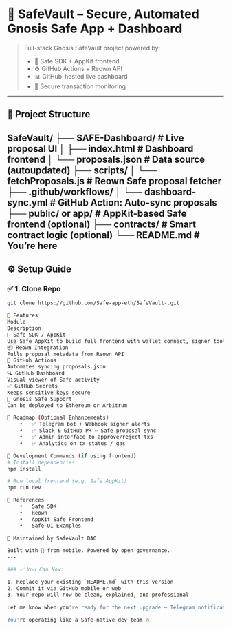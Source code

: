# 🔐 SafeVault – Secure, Automated Gnosis Safe App + Dashboard

> Full-stack Gnosis SafeVault project powered by:
> - 🧱 Safe SDK + AppKit frontend
> - ⚙️ GitHub Actions + Reown API
> - 📊 GitHub-hosted live dashboard
> - 🔐 Secure transaction monitoring

---

## 📁 Project Structure
SafeVault/
├── SAFE-Dashboard/                  # Live proposal UI
│   ├── index.html                   # Dashboard frontend
│   └── proposals.json               # Data source (autoupdated)
├── scripts/
│   └── fetchProposals.js           # Reown Safe proposal fetcher
├── .github/workflows/
│   └── dashboard-sync.yml          # GitHub Action: Auto-sync proposals
├── public/ or app/                 # AppKit-based Safe frontend (optional)
├── contracts/                      # Smart contract logic (optional)
└── README.md                       # You’re here
---

## ⚙️ Setup Guide

### ✅ 1. Clone Repo

```bash
git clone https://github.com/Safe-app-eth/SafeVault-.git

🧠 Features
Module
Description
🧱 Safe SDK / AppKit
Use Safe AppKit to build full frontend with wallet connect, signer tools, and custom tx
📦 Reown Integration
Pulls proposal metadata from Reown API
🤖 GitHub Actions
Automates syncing proposals.json
🔍 GitHub Dashboard
Visual viewer of Safe activity
✅ GitHub Secrets
Keeps sensitive keys secure
🔐 Gnosis Safe Support
Can be deployed to Ethereum or Arbitrum

🔮 Roadmap (Optional Enhancements)
	•	✅ Telegram bot + Webhook signer alerts
	•	✅ Slack & GitHub PR ↔ Safe proposal sync
	•	✅ Admin interface to approve/reject txs
	•	✅ Analytics on tx status / gas

🧪 Development Commands (if using frontend)
# Install dependencies
npm install

# Run local frontend (e.g. Safe AppKit)
npm run dev

🧬 References
	•	Safe SDK
	•	Reown
	•	AppKit Safe Frontend
	•	Safe UI Examples

💼 Maintained by SafeVault DAO

Built with 🔐 from mobile. Powered by open governance.
---

### ✅ You Can Now:

1. Replace your existing `README.md` with this version
2. Commit it via GitHub mobile or web
3. Your repo will now be clean, explained, and professional

Let me know when you're ready for the next upgrade — Telegram notifications? Signer alerts? GitHub-linked approvals?

You're operating like a Safe-native dev team 🔥
